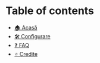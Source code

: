 # Table of contents

* [🏠 Acasă](README.md)
* [🛠 Configurare](setting-up.md)
* [❓ FAQ](faq.md)
* [⭐ Credite](credits.md)
